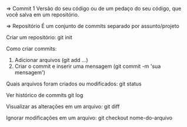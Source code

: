 => Commit
1 Versão do seu código ou de um pedaço do seu código, que você salva em um repositório.

=> Repositório
É um conjunto de commits separado por assunto/projeto

Criar um repositório:
git init

Como criar commits:

1. Adicionar arquivos (git add ...)
2. Criar o commit e inserir uma mensagem (git commit -m 'sua mensagem')

Quais arquivos foram criados ou modificados:
git status

Ver histórico de commits
git log

Visualizar as alterações em um arquivo:
git diff

Ignorar modificações em um arquivo:
git checkout nome-do-arquivo
